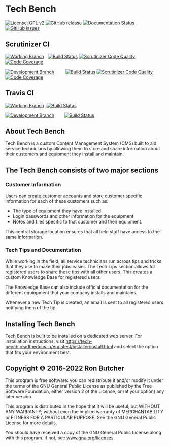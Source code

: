 # Tech Bench

[![License: GPL v2](https://img.shields.io/badge/License-GPL%20v2-blue.svg)](https://www.gnu.org/licenses/old-licenses/gpl-2.0.en.html)
[![GitHub release](https://img.shields.io/github/release/Butcherman/Tech_Bench)](https://GitHub.com/Butcherman/Tech_Bench/releases/)
[![Documentation Status](https://readthedocs.org/projects/tech-bench/badge/?version=latest)](https://tech-bench.readthedocs.io/en/latest/?badge=latest)
[![GitHub issues](https://img.shields.io/github/issues/Butcherman/Tech_Bench)](https://GitHub.com/Butcherman/Tech_Bench/issues/)

## Scrutinizer CI

[![Working Branch](https://img.shields.io/badge/Working%20Branch-master-green
)](https://github.com/butcherman/Tech_Bench)
&nbsp; [![Build Status](https://scrutinizer-ci.com/g/butcherman/Tech_Bench/badges/build.png?b=master)](https://scrutinizer-ci.com/g/butcherman/Tech_Bench/build-status/test5)
[![Scrutinizer Code Quality](https://scrutinizer-ci.com/g/butcherman/Tech_Bench/badges/quality-score.png?b=master)](https://scrutinizer-ci.com/g/butcherman/Tech_Bench/?branch=master)
[![Code Coverage](https://scrutinizer-ci.com/g/butcherman/Tech_Bench/badges/coverage.png?b=master)](https://scrutinizer-ci.com/g/butcherman/Tech_Bench/?branch=master)

[![Development Branch](https://img.shields.io/badge/Development%20-dev5-yellow
)](https://github.com/butcherman/Tech_Bench/tree/dev5)&nbsp;&nbsp;&nbsp;&nbsp;&nbsp;&nbsp;&nbsp;&nbsp;
[![Build Status](https://scrutinizer-ci.com/g/butcherman/Tech_Bench/badges/build.png?b=dev6)](https://scrutinizer-ci.com/g/butcherman/Tech_Bench/build-status/dev6)
[![Scrutinizer Code Quality](https://scrutinizer-ci.com/g/butcherman/Tech_Bench/badges/quality-score.png?b=dev6)](https://scrutinizer-ci.com/g/butcherman/Tech_Bench/?branch=dev6)
[![Code Coverage](https://scrutinizer-ci.com/g/butcherman/Tech_Bench/badges/coverage.png?b=dev6)](https://scrutinizer-ci.com/g/butcherman/Tech_Bench/?branch=dev6)

## Travis CI

[![Working Branch](https://img.shields.io/badge/Working%20Branch-Master-green
)](https://github.com/butcherman/Tech_Bench)&nbsp;
[![Build Status](https://travis-ci.com/butcherman/Tech_Bench.svg?branch=master)](https://travis-ci.com/butcherman/Tech_Bench)

[![Development Branch](https://img.shields.io/badge/Development%20%20-dev6-yellow
)](https://github.com/butcherman/Tech_Bench/tree/dev5)&nbsp;&nbsp;&nbsp;&nbsp;&nbsp;&nbsp;&nbsp;
[![Build Status](https://travis-ci.com/butcherman/Tech_Bench.svg?branch=dev6)](https://travis-ci.com/butcherman/Tech_Bench)

## About Tech Bench

Tech Bench is a custom Content Management System (CMS) built to aid service technicians by allowing them to store and share information about their customers and equipment they install and maintain.

## The Tech Bench consists of two major sections

### Customer Information

Users can create customer accounts and store customer specific information for each of these customers such as:

* The type of equipment they have installed
* Login passwords and other information for the equipment
* Notes and files specific to that customer and their equipment.

This central storage location ensures that all field staff have access to the same information.

### Tech Tips and Documentation

While working in the field, all service technicians run across tips and tricks that they use to make their jobs easier.  The Tech Tips section allows for registered users to share these tips with all other users.  This creates a custom Knowledge Base for registered users.

The Knowledge Base can also include official documentation for the different equiopment that your company installs and maintains.

Whenever a new Tech Tip is created, an email is sent to all registered users notifying them of the tip.

## Installing Tech Bench

Tech Bench is built to be installed on a dedicated web server.  For installation instructions, visit https://tech-bench.readthedocs.io/en/latest/installer/install.html and select the option that fits your environment best.

## Copyright © 2016-2022 Ron Butcher

This program is free software:  you can redistribute it and/or modify it under the terms of the GNU
General Public License as published by the Free Software Foundation, either version 2 of the License,
or (at your option) any later version.

This program is distributed in the hope that it will be useful, but WITHOUT ANY WARRANTY; without even
the implied warranty of MERCHANTABILITY or FITNESS FOR A PARTICULAR PURPOSE.  See the GNU General Public
License for more details.

You should have received a copy of the GNU General Public License along with this program.  If not, see
www.gnu.org/licenses.
